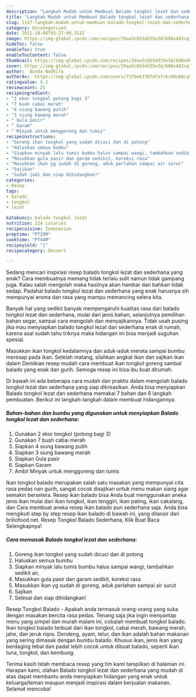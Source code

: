 ```yaml
---
description: "Langkah Mudah untuk Membuat Balado tongkol lezat dan sederhana, Bisa Manjain Lidah"
title: "Langkah Mudah untuk Membuat Balado tongkol lezat dan sederhana, Bisa Manjain Lidah"
slug: 1147-langkah-mudah-untuk-membuat-balado-tongkol-lezat-dan-sederhana-bisa-manjain-lidah
category: Uncategorized
date: 2021-10-08T03:27:09.311Z
image: https://img-global.cpcdn.com/recipes/29aa3cb55dd35e3d/680x482cq70/balado-tongkol-lezat-dan-sederhana-foto-resep-utama.jpg
hideToc: false
enableToc: true
enableTocContent: false
thumbnail: https://img-global.cpcdn.com/recipes/29aa3cb55dd35e3d/680x482cq70/balado-tongkol-lezat-dan-sederhana-foto-resep-utama.jpg
cover: https://img-global.cpcdn.com/recipes/29aa3cb55dd35e3d/680x482cq70/balado-tongkol-lezat-dan-sederhana-foto-resep-utama.jpg
author:  Bunda Nadhifa
authorAv:  https://img-global.cpcdn.com/users/7379e63707dfafc6/60x60cq50/avatar.jpg
ratingvalue: 4.3
reviewcount: 25
recipeingredient:
- "2 ekor tongkol potong bagi 3"
- "7 buah cabai merah"
- "4 siung bawang putih"
- "3 siung bawang merah"
- " Gula pasir"
- " Garam"
- " Minyak untuk menggoreng dan tumis"
recipeinstructions:
- "Goreng ikan tongkol yang sudah dicuci dan di potong"
- "Haluskan semua bumbu"
- "Siapkan minyak lalu tumis bumbu halus sampai wangi, tambahkan sedikit air,"
- "Masukkan gula pasir dan garam sedikit, koreksi rasa"
- "Masukkan ikan yg sudah di goreng, aduk perlahan sampai air surut"
- "Sajikan"
- "Sudah jadi dan siap dihidangkan!"
categories:
- Resep
tags:
- balado
- tongkol
- lezat

katakunci: balado tongkol lezat 
nutrition: 224 calories
recipecuisine: Indonesian
preptime: "PT29M"
cooktime: "PT44M"
recipeyield: "1"
recipecategory: Dessert

---
```



Sedang mencari inspirasi resep balado tongkol lezat dan sederhana yang enak? Cara membuatnya memang tidak terlalu sulit namun tidak gampang juga. Kalau salah mengolah maka hasilnya akan hambar dan bahkan tidak sedap. Padahal balado tongkol lezat dan sederhana yang enak harusnya sih mempunyai aroma dan rasa yang mampu memancing selera kita.


Banyak hal yang sedikit banyak mempengaruhi kualitas rasa dari balado tongkol lezat dan sederhana, mulai dari jenis bahan, selanjutnya pemilihan bahan segar, sampai cara mengolah dan menyajikannya. Tidak usah pusing jika mau menyiapkan balado tongkol lezat dan sederhana enak di rumah, karena asal sudah tahu triknya maka hidangan ini bisa menjadi suguhan spesial.

Masukkan ikan tongkol kedalamnya dan aduk-aduk merata sampai bumbu meresap pada ikan. Setelah matang, silahkan angkat ikan dan sajikan ikan dalam Demikian resep mudah cara membuat ikan tongkol goreng sambal balado yang enak dan gurih. Semoga resep ini bisa ibu buat dirumah.


Di bawah ini ada beberapa cara mudah dan praktis dalam mengolah balado tongkol lezat dan sederhana yang siap dikreasikan. Anda bisa menyiapkan Balado tongkol lezat dan sederhana memakai 7 bahan dan 6 langkah pembuatan. Berikut ini langkah-langkah dalam membuat hidangannya.

<!--inarticleads1-->

##### Bahan-bahan dan bumbu yang digunakan untuk menyiapkan Balado tongkol lezat dan sederhana:

1. Gunakan 2 ekor tongkol (potong bagi 3)
1. Gunakan 7 buah cabai merah
1. Siapkan 4 siung bawang putih
1. Siapkan 3 siung bawang merah
1. Siapkan  Gula pasir
1. Siapkan  Garam
1. Ambil  Minyak untuk menggoreng dan tumis


Ikan tongkol balado merupakan salah satu masakan yang mempunyai cita rasa pedas nan gurih, sangat cocok disajikan untuk menu makan siang agar semakin berselera. Resep ikan balado bisa Anda buat menggunakan aneka jenis ikan mulai dari ikan tongkol, ikan tenggiri, ikan pating, ikan cakalang, dan Cara membuat aneka resep ikan balado pun sederhana saja. Anda bisa mengikuti step by step resep ikan balado di bawah ini, yang dilansir dari briliofood.net. Resep Tongkol Balado Sederhana, Klik Buat Baca Selengkapnya! 

<!--inarticleads2-->

##### Cara memasak Balado tongkol lezat dan sederhana:

1. Goreng ikan tongkol yang sudah dicuci dan di potong
1. Haluskan semua bumbu
1. Siapkan minyak lalu tumis bumbu halus sampai wangi, tambahkan sedikit air,
1. Masukkan gula pasir dan garam sedikit, koreksi rasa
1. Masukkan ikan yg sudah di goreng, aduk perlahan sampai air surut
1. Sajikan
1. Selesai dan siap dihidangkan!

Resep Tongkol Balado - Apakah anda termasuk orang-orang yang suka dengan masakan bercita rasa pedas. Tenang saja jika ingin menyantap menu yang simpel dan murah malam ini, cobalah membuat tongkol balado. Ikan tongkol balado terbuat dari ikan tongkol, cabai merah, bawang merah, jahe, dan jeruk nipis. Dendeng, ayam, telur, dan ikan adalah bahan makanan yang sering dimasak dengan bumbu balado. Khusus ikan, jenis ikan yang berdaging tebal dan padat lebih cocok untuk dibuat balado, seperti ikan tuna, tongkol, dan kembung. 

Terima kasih telah membaca resep yang tim kami tampilkan di halaman ini. Harapan kami, olahan Balado tongkol lezat dan sederhana yang mudah di atas dapat membantu anda menyiapkan hidangan yang enak untuk keluarga/teman maupun menjadi inspirasi dalam berjualan makanan. Selamat mencoba!
